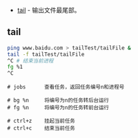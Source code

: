 
- [tail](https://www.runoob.com/linux/linux-comm-tail.html) - 输出文件最尾部。

## tail
```sh
ping www.baidu.com > tailTest/tailFile &
tail -f tailTest/tailFile
^C # 结束当前进程
fg %1
^C
```
```
# jobs      查看任务，返回任务编号n和进程号

# bg %n     将编号为n的任务转后台运行
# fg %n     将编号为n的任务转前台运行

# ctrl+z    挂起当前任务
# ctrl+c    结束当前任务
```
